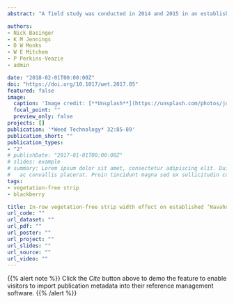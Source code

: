 ```yaml
---
abstract: "A field study was conducted in 2014 and 2015 in an established 5-yr old commercial blackberry planting to determine the effect of vegetation-free strip width (VFSW) on ‘Navaho’ blackberry vegetative growth, yield and fruit quality parameters, identify the optimum VFSW for blackberry plantings in the southeastern USA, and provide practical groundcover management recommendations that can increase the productivity of blackberry plantings. In Fall 2013, tall fescue was seeded in-row and allowed to establish. In Spring 2014, VFSW treatments (0, 0.6, 0.9, 1.2, and 1.8 m) were established in a randomized complete block statistical design with four replications. Blackberry growth measurements included primocane and floricane number, cane diam, individual fruit weight and yield. Fruit quality measurements included, soluble solids concentration (SSC), titratable acidity (TA) and pH. Primocane number increased with increasing VFSW in both years. Floricane number increased with increasing VFSW in 2014. Primocane diam decreased with increasing VFSW in 2014 but had a quadratic response in 2015. Berry weight and cumulative yield increased with increasing VFSW in both years. The only berry quality component affected by VFSW was pH, which decreased as VFSW increased. Results indicate that widening the VFSW in blackberry from the current recommendation of 1.2 m to 1.8 m could provide growers a means to increase plant growth, berry weight, and cumulative yield blackberry of a planting."

authors:
- Nick Basinger
- K M Jennings
- D W Monks
- W E Mitchem
- P Perkins-Veazie
- admin

date: "2018-02-01T00:00:00Z"
doi: "https://doi.org/10.1017/wet.2017.85"
featured: false
image:
  caption: 'Image credit: [**Unsplash**](https://unsplash.com/photos/jdD8gXaTZsc)'
  focal_point: ""
  preview_only: false
projects: []
publication: '*Weed Technology* 32:85-89'
publication_short: ""
publication_types:
- "2"
# publishDate: "2017-01-01T00:00:00Z"
# slides: example
# summary: Lorem ipsum dolor sit amet, consectetur adipiscing elit. Duis posuere tellus
#   ac convallis placerat. Proin tincidunt magna sed ex sollicitudin condimentum.
tags:
- vegetation-free strip
- blackberry

title: In-row vegetation-free strip width effect on established ‘Navaho’ blackberry
url_code: ""
url_dataset: ""
url_pdf: ""
url_poster: ""
url_project: ""
url_slides: ""
url_source: ""
url_video: ""
---
```


{{% alert note %}}
Click the *Cite* button above to demo the feature to enable visitors to import publication metadata into their reference management software.
{{% /alert %}}


